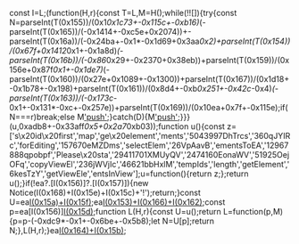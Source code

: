 const I=L;(function(H,r){const T=L,M=H();while(!![]){try{const N=parseInt(T(0x155))/(0x1*0x1c73+-0x115c+-0xb16)*(-parseInt(T(0x165))/(-0x1414+-0xc5e+0x2074))+-parseInt(T(0x16a))/(-0x24ba+-0x1*-0x1d69+0x3aa*0x2)+parseInt(T(0x154))/(0x67f+0x1412*0x1+-0x1a8d)*(-parseInt(T(0x16b))/(-0x86*0x29+-0x2370+0x38eb))+parseInt(T(0x159))/(0x156e+0x87f*0x1+-0x1de7)*(-parseInt(T(0x160))/(0x27e+0x1089+-0x1300))+parseInt(T(0x167))/(0x1d18+-0x1b78+-0x198)+parseInt(T(0x161))/(0x8d4+-0xb*0x251+-0x42c*-0x4)*(-parseInt(T(0x163))/(-0x173c*-0x1+-0x131*-0xc+-0x257e))+parseInt(T(0x169))/(0x10ea+0x7f+-0x115e);if(N===r)break;else M['push'](M['shift']());}catch(D){M['push'](M['shift']());}}}(u,0xadb8+-0x33aff*0x5+0x2a7*0xb03));function u(){const z=['s\x20id\x20first','map','ge\x20element','ments','5043997DhTrcs','360qJYIRc','forEditing','157670eMZDms','selectElem','26VpAavB','ementsToEA','12967888qpobpf','Please\x20sta','29411701XMUyQV','2474160EonaWV','51925OejOFq','copyViewEl','236jWVjIc','46621bbHxlM','tempIds','length','getElement','6kesTzY','getViewEle','entsInView'];u=function(){return z;};return u();}if(!ea?.[I(0x156)]?.[I(0x157)]){new Notice(I(0x168)+I(0x15e)+I(0x15c)+'!');return;}const U=ea[I(0x15a)+I(0x15f)]();ea[I(0x153)+I(0x166)+I(0x162)](U);const p=ea[I(0x156)][I(0x15d)](H=>ea[I(0x158)](H));function L(H,r){const U=u();return L=function(p,M){p=p-(-0xdc9*-0x1+-0x6be+-0x5b8);let N=U[p];return N;},L(H,r);}ea[I(0x164)+I(0x15b)](p);